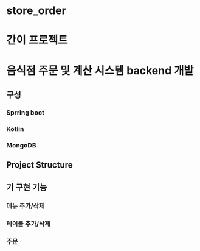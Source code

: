 # store_order
# 간이 프로젝트
# 음식점 주문 및 계산 시스템 backend 개발

## 구성 
### Sprring boot 
### Kotlin
### MongoDB

## Project Structure 


## 기 구현 기능
### 메뉴 추가/삭제
### 테이블 추가/삭제
### 주문

